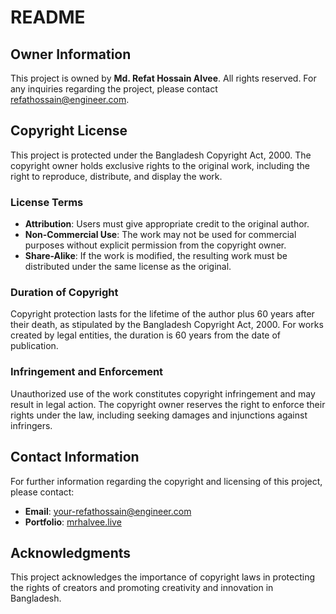 # README

## Owner Information
This project is owned by **Md. Refat Hossain Alvee**. All rights reserved. For any inquiries regarding the project, please contact [refathossain@engineer.com](mailto:refathossain@engineer.com).

## Copyright License
This project is protected under the Bangladesh Copyright Act, 2000. The copyright owner holds exclusive rights to the original work, including the right to reproduce, distribute, and display the work.

### License Terms
- **Attribution**: Users must give appropriate credit to the original author.
- **Non-Commercial Use**: The work may not be used for commercial purposes without explicit permission from the copyright owner.
- **Share-Alike**: If the work is modified, the resulting work must be distributed under the same license as the original.

### Duration of Copyright
Copyright protection lasts for the lifetime of the author plus 60 years after their death, as stipulated by the Bangladesh Copyright Act, 2000. For works created by legal entities, the duration is 60 years from the date of publication.

### Infringement and Enforcement
Unauthorized use of the work constitutes copyright infringement and may result in legal action. The copyright owner reserves the right to enforce their rights under the law, including seeking damages and injunctions against infringers.

## Contact Information
For further information regarding the copyright and licensing of this project, please contact:
- **Email**: [your-refathossain@engineer.com](mailto:refathossain@engineer.com)
- **Portfolio**: [mrhalvee.live](https://mrhalvee.live)

## Acknowledgments
This project acknowledges the importance of copyright laws in protecting the rights of creators and promoting creativity and innovation in Bangladesh.
